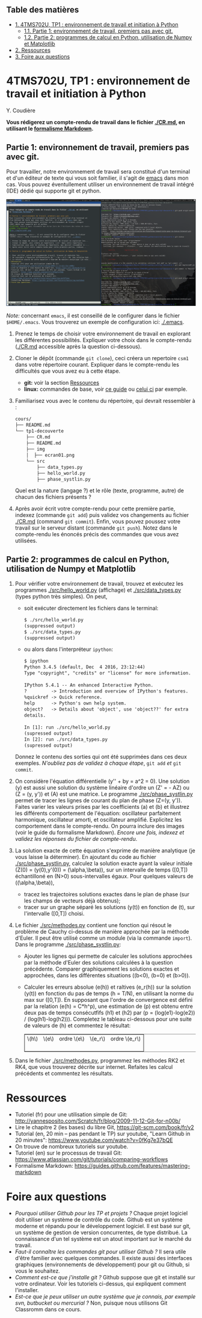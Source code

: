 <div id="table-of-contents">
<h2>Table des matières</h2>
<div id="text-table-of-contents">
<ul>
<li><a href="#orgheadline4">1. 4TMS702U, TP1 : environnement de travail et initiation à Python</a>
<ul>
<li><a href="#orgheadline2">1.1. Partie 1: environnement de travail, premiers pas avec git.</a></li>
<li><a href="#orgheadline3">1.2. Partie 2: programmes de calcul en Python, utilisation de Numpy et Matplotlib</a></li>
</ul>
</li>
<li><a href="#orgheadline1">2. Ressources</a></li>
<li><a href="#orgheadline5">3. Foire aux questions</a></li>
</ul>
</div>
</div>


# 4TMS702U, TP1 : environnement de travail et initiation à Python<a id="orgheadline4"></a>

Y. Coudière

**Vous rédigerez un compte-rendu de travail dans le fichier [./CR.md](./CR.md), en utilisant
le [formalisme Markdown](https://guides.github.com/features/mastering-markdown).**

## Partie 1: environnement de travail, premiers pas avec git.<a id="orgheadline2"></a>

Pour travailler, notre environnement de travail sera constitué d'un terminal et
d'un éditeur de texte qui vous soit familier, il s'agit de [emacs](https://www.gnu.org/software/emacs) dans mon
cas. Vous pouvez éventullement utiliser un environnement de travail intégré
(IDE) dédié qui supporte git et python.

[![img](./img/ecran01.png "Voici à quoi ressemble mon écran lors de l'écriture des notes de cours.")](img/ecran01.png) 

*Note:* concernant `emacs`, il est conseillé de le configurer dans le fichier
`$HOME/.emacs`. Vous trouverez un exemple de configuration ici: [./.emacs](./.emacs).

1.  Prenez le temps de choisir votre environnement de travail en explorant les
    différentes possibilités. Expliquer votre choix dans le compte-rendu ([./CR.md](./CR.md)
    accessible après la question ci-dessous).
2.  Cloner le dépôt (commande `git clone`), ceci créera un repertoire `csm1` dans
    votre répertoire courant. Expliquer dans le compte-rendu les difficultés que
    vous avez eu à cette étape.
    -   **git:** voir la section [Ressources](#orgheadline1)
    -   **linux:** commandes de base, voir [ce guide](https://doc.ubuntu-fr.org/tutoriel/console_commandes_de_base) ou [celui ci](http://tdinfo.phelma.grenoble-inp.fr/docs/guideUnix.pdf) par exemple.
3.  Familiarisez vous avec le contenu du répertoire, qui devrait ressembler à :
    
        cours/
        ├── README.md
        └── tp1-decouverte
            ├── CR.md
            ├── README.md
            ├── img
            │  ├── ecran01.png
            └── src
                ├── data_types.py
                ├── hello_world.py
                ├── phase_systlin.py
    
    Quel est la nature (langage ?) et le rôle (texte, programme, autre) de chacun
    des fichiers présents ?
4.  Après avoir écrit votre compte-rendu pour cette première partie, indexez
    (commande `git add`) puis validez vos changements au fichier [./CR.md](./CR.md) (command
    `git commit`). Enfin, vous pouvez poussez votre travail sur le serveur
    distant (commande `git push`). Notez dans le compte-rendu les énoncés précis
    des commandes que vous avez utilisées.

## Partie 2: programmes de calcul en Python, utilisation de Numpy et Matplotlib<a id="orgheadline3"></a>

1.  Pour vérifier votre environnement de travail, trouvez et exécutez les
    programmes [./src/hello\_world.py](./src/hello_world.py) (affichage) et [./src/data\_types.py](./src/data_types.py) (types
    python très simples). On peut,
    
    -   soit exécuter directement les fichiers dans le terminal:
        
            $ ./src/hello_world.py
            (suppressed output)
            $ ./src/data_types.py
            (suppressed output)
    -   ou alors dans l'interpréteur `ipython`:
        
            $ ipython
            Python 3.4.5 (default, Dec  4 2016, 23:12:44) 
            Type "copyright", "credits" or "license" for more information.
            
            IPython 5.4.1 -- An enhanced Interactive Python.
            ?         -> Introduction and overview of IPython's features.
            %quickref -> Quick reference.
            help      -> Python's own help system.
            object?   -> Details about 'object', use 'object??' for extra details.
            
            In [1]: run ./src/hello_world.py
            (supressed output)
            In [2]: run ./src/data_types.py
            (supressed output)
    
    Donnez le contenu des sorties qui ont été supprimées dans ces deux
    exemples. *N'oubliez pas de validez à chaque étape*, `git add` *et* `git
       commit`.
2.  On considère l'équation différentielle \(y'' + by = a^2 = 0\). Une solution \(y\)
    est aussi une solution du système linéaire d'ordre un \(Z' = - AZ\) ou \(Z = (y,
       y')\) et \(A\) est une matrice. Le programme [./src/phase\_systlin.py](./src/phase_systlin.py) permet de
    tracer les lignes de courant du plan de phase \(Z=(y, y')\). Faites varier les
    valeurs prises par les coefficients \(a\) et \(b\) et illustrez les différents
    comportement de l'équation: oscillateur parfaitement harmonique, oscillateur
    amorti, et oscillateur amplifié. Explicitez les comportement dans le
    compte-rendu. On pourra inclure des images (voir le guide du formalisme
    Markdown). *Encore une fois, indexez et validez les réponses du fichier
    de compte-rendu*.
3.  La solution exacte de cette équation s'exprime de manière analytique (je vous
    laisse la déterminer). En ajoutant du code au fichier [./src/phase\_systlin.py](./src/phase_systlin.py),
    calculez la solution exacte ayant la valeur initiale \(Z(0) = (y(0),y'(0)) =
       (\alpha,\beta)\), sur un intervalle de temps \([0,T]\) échantilloné en \(N>0\)
    sous-intervalles égaux. Pour quelques valeurs de \((\alpha,\beta)\), 
    -   tracez les trajectoires solutions exactes dans le plan de phase (sur les
        champs de vecteurs déjà obtenus);
    -   tracer sur un graphe séparé les solutions \(y(t)\) en fonction de \(t\), sur
        l'intervalle \([0,T]\) choisi.
4.  Le fichier [./src/methodes.py](./src/methodes.py) contient une fonction qui résout le problème de
    Cauchy ci-dessus de manière approchée par la méthode d'Euler. Il peut être
    utilisé comme un module (via la commande `import`). Dans le programme
    [./src/phase\_systlin.py](./src/phase_systlin.py):
    -   Ajouter les lignes qui permette de calculer les solutions approchées par la
        méthode d'Euler des solutions calculées à la question précédente. Comparer
        graphiquement les solutions exactes et approchées, dans les différentes
        situations (\(b<0\), \(b=0\) et \(b>0\)).
    -   Calculer les erreurs absolue \(e(h)\) et raltives \(e_r(h)\) sur la solution
        \(y(t)\) en fonction du pas de temps \(h = T/N\), en utilisant la norme du max
        sur \([0,T]\). En supposant que l'ordre de convergence est défini par la
        relation \(e(h) = C*h^p\), une estimation de \(p\) est obtenu entre deux pas de
        temps consécutfifs \(h1\) et \(h2\) par \(p = (log(e1)-log(e2)) /
             (log(h1)-log(h2))\). Completez le tableau ci-dessous pour une suite de
        valeurs de \(h\) et commentez le résultat:
        
        <table border="2" cellspacing="0" cellpadding="6" rules="groups" frame="hsides">
        
        
        <colgroup>
        <col  class="org-left" />
        
        <col  class="org-left" />
        
        <col  class="org-left" />
        
        <col  class="org-left" />
        
        <col  class="org-left" />
        </colgroup>
        <tbody>
        <tr>
        <td class="org-left">\(h\)</td>
        <td class="org-left">\(e\)</td>
        <td class="org-left">ordre \(e\)</td>
        <td class="org-left">\(e_r\)</td>
        <td class="org-left">ordre \(e_r\)</td>
        </tr>
        
        
        <tr>
        <td class="org-left">&#xa0;</td>
        <td class="org-left">&#xa0;</td>
        <td class="org-left">&#xa0;</td>
        <td class="org-left">&#xa0;</td>
        <td class="org-left">&#xa0;</td>
        </tr>
        </tbody>
        </table>
5.  Dans le fichier [./src/methodes.py](./src/methodes.py), programmez les méthodes RK2 et RK4, que
    vous trouverez décrite sur internet. Refaites les calcul précédents et
    commentez les résultats.

# Ressources<a id="orgheadline1"></a>

-   Tutoriel (fr) pour une utilisation simple de Git:
    <http://yannesposito.com/Scratch/fr/blog/2009-11-12-Git-for-n00b/>
-   Lire le chapitre 2 (les bases) du libre Git, <https://git-scm.com/book/fr/v2>
-   Tutorial (en, 20 min &#x2013; pas pendant le TP) sur youtube, "Learn Github in 20
    minutes": <https://www.youtube.com/watch?v=0fKg7e37bQE>
-   On trouve de nombreux tutoriels sur youtube.
-   Tutoriel (en) sur le processus de travail Git:
    <https://www.atlassian.com/git/tutorials/comparing-workflows>
-   Formalisme Markdown: <https://guides.github.com/features/mastering-markdown>

# Foire aux questions<a id="orgheadline5"></a>

-   *Pourquoi utiliser Github pour les TP et projets ?* Chaque projet logiciel
    doit utiliser un système de contrôle du code. Github est un système moderne et
    répandu pour le développement logiciel. Il est basé sur git, un système de
    gestion de version concurrentes, de type distribué. La connaissance d'un tel
    système est un atout important sur le marché du travail.
-   *Faut-il connaître les commandes git pour utiliser Github ?* Il sera utile
    d'être familier avec quelques commandes. Il existe aussi des interfaces
    graphiques (environnements de développement) pour git ou Github, si vous le
    souhaitez.
-   *Comment est-ce que j'installe git ?* Github suppose que git et installé sur
    votre ordinateur. Voir les tutoriels ci-dessus, qui expliquent comment
    l'installer.
-   *Est-ce que je peux utiliser un autre système que je connais, par exemple svn,
    butbucket ou mercurial ?* Non, puisque nous utilisons Git Classromm dans ce
    cours.
